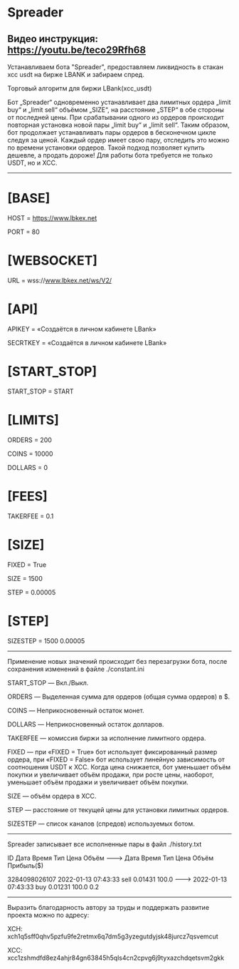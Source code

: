 # Spreader

Видео инструкция: https://youtu.be/teco29Rfh68
---
Устанавливаем бота "Spreader", предоставляем ликвидность в стакан xcc usdt на бирже LBANK и забираем спред.

Торговый алгоритм для биржи LBank(xcc_usdt)

Бот „Spreader“ одновременно устанавливает два лимитных ордера „limit buy“ и „limit sell“ объёмом „SIZE“, на расстояние „STEP“ в обе стороны от последней цены. При срабатывании одного из ордеров происходит повторная установка новой пары „limit buy“ и „limit sell“. Таким образом, бот продолжает устанавливать пары ордеров в бесконечном цикле следуя за ценой. Каждый ордер имеет свою пару, отследить это можно по времени установки ордеров. Такой подход позволяет купить дешевле, а продать дороже! Для работы бота требуется не только USDT, но и XCC.

---

# [BASE]

HOST = https://www.lbkex.net

PORT = 80

# [WEBSOCKET]

URL = wss://www.lbkex.net/ws/V2/

# [API]

APIKEY = «Создаётся в личном кабинете LBank»

SECRTKEY = «Создаётся в личном кабинете LBank»

# [START_STOP]

START_STOP = START

# [LIMITS]

ORDERS = 200

COINS = 10000

DOLLARS = 0

# [FEES]

TAKERFEE = 0.1

# [SIZE]

FIXED = True

SIZE = 1500

STEP = 0.00005

# [STEP]

SIZESTEP = 1500 0.00005

---
Применение новых значений происходит без перезагрузки бота, после сохранения изменений в файле ./constant.ini

START_STOP — Вкл./Выкл.

ORDERS — Выделенная сумма для ордеров (общая сумма ордеров) в $.

COINS — Неприкосновенный остаток монет.

DOLLARS — Неприкосновенный остаток долларов.

TAKERFEE — комиссия биржи за исполнение лимитного ордера.

FIXED — при «FIXED = True» бот использует фиксированный размер ордера, при «FIXED = False» бот использует линейную зависимость от соотношения USDT к XCC. Когда цена снижается, бот уменьшает объём покупки и увеличивает объём продажи, при росте цены, наоборот, уменьшает объём продажи и увеличивает объём покупки.

SIZE — объём ордера в XCC.

STEP — расстояние от текущей цены для установки лимитных ордеров.

SIZESTEP — список каналов (спредов) используемых ботом.

---

Spreader записывает все исполненные пары в файл ./history.txt

ID Дата Время Тип Цена Объём ---> Дата Время Тип Цена Объём Прибыль($)

3284098026107 2022-01-13 07:43:33 sell 0.01431 100.0 ---> 2022-01-13 07:43:33 buy 0.01231 100.0 0.2

---

Выразить благодарность автору за труды и поддержать развитие проекта можно по адресу:

XCH: xch1q5sff0qhv5pzfu9fe2retmx6q7dm5g3yzegutdyjsk48jurcz7qsvemcut

XCC: xcc1zshmdfd8ez4ahjr84gn63845h5qls4cn2cpvg6j9tyxazchdqetsvm2gkk

